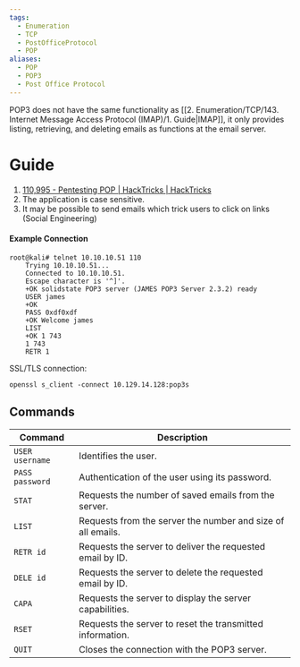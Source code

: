 ```yaml
---
tags:
  - Enumeration
  - TCP
  - PostOfficeProtocol
  - POP
aliases:
  - POP
  - POP3
  - Post Office Protocol
---
```


POP3 does not have the same functionality as [[2. Enumeration/TCP/143. Internet Message Access Protocol (IMAP)/1. Guide|IMAP]], it only provides listing, retrieving, and deleting emails as functions at the email server.

# Guide

1. [110,995 - Pentesting POP | HackTricks | HackTricks](https://book.hacktricks.xyz/network-services-pentesting/pentesting-pop)
2. The application is case sensitive.
3. It may be possible to send emails which trick users to click on links (Social Engineering)
#### Example Connection 

```
root@kali# telnet 10.10.10.51 110
	Trying 10.10.10.51...
	Connected to 10.10.10.51.
	Escape character is '^]'.
	+OK solidstate POP3 server (JAMES POP3 Server 2.3.2) ready 
	USER james
	+OK
	PASS 0xdf0xdf
	+OK Welcome james
	LIST
	+OK 1 743
	1 743
	RETR 1
```

SSL/TLS connection: 

```shell-session
openssl s_client -connect 10.129.14.128:pop3s
```
## Commands

|**Command**|**Description**|
|---|---|
|`USER username`|Identifies the user.|
|`PASS password`|Authentication of the user using its password.|
|`STAT`|Requests the number of saved emails from the server.|
|`LIST`|Requests from the server the number and size of all emails.|
|`RETR id`|Requests the server to deliver the requested email by ID.|
|`DELE id`|Requests the server to delete the requested email by ID.|
|`CAPA`|Requests the server to display the server capabilities.|
|`RSET`|Requests the server to reset the transmitted information.|
|`QUIT`|Closes the connection with the POP3 server.|